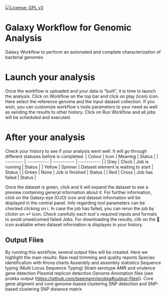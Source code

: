 [![License: GPL v3](https://img.shields.io/badge/License-GPL%20v3-blue.svg)](https://www.gnu.org/licenses/gpl-3.0)


# Galaxy Workflow for Genomic Analysis
Galaxy Workflow to perform an automated and complete characterization of bacterial genomes

# Launch your analysis
Once the workflow is uploaded and your data is “built”, it is time to launch the analysis. 
Click on Workflow on the top bar and click on play (icon) icon. Here select the reference genome and the input dataset collection. If you wish, you can customize workflow´s tools parameters to your need as well as sending the results to other history.
Click on Run Workflow and all jobs will be scheduled and executed.
 

# After your analysis
Check your history to see if your analysis went well. It will go through different statuses before is completed. 
| Colour | Icon | Meaning | Status |
| --------- | ----------- |  ----------- |  ----------- |
| Grey | Clock | Job is running | Status |
| Yellow | Spinner | Dataset element is waiting to start | Status |
| Green | None | Job is finished | Status |
| Red | Cross | Job has failed | Status |

Once the dataset is green, click and it will expand the dataset to see a preview containing general information about it. For further information, click on the Galaxy-eye (OJO) icon and dataset information will be displayed in the central panel. Info regarding tool parameters can be checked clicking on :information_source:.
In case the job has failed, you can rerun the job by clickin on :leftwards_arrow_with_hook: icon. Check carefully each tool´s required inputs and formats to avoid unwelcomed failed Jobs. 
For downloading the results, clik on the :floppy_disk: icon available when dataset information is displayes in your history.

## Output Files
By running this workflow, several output files will be created. Here we highlight the main results:
Raw read trimming and quality reports
Species identification with Krona charts
Assembly and assembly statistics 
Sequence typing (Multi Locus Sequence Typing)
Strain serotype
AMR and virulence gene detection
Plasmid replicon detection
Genome Annotation files (see prokka output (https://github.com/tseemann/prokka#output-files)).
Core gene aligment and core genome-based clustering
SNP detection and SNP-based clustering
SNP distance matrix
